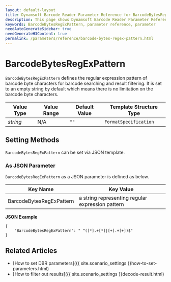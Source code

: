 ```yaml
---
layout: default-layout
title: Dynamsoft Barcode Reader Parameter Reference for BarcodeBytesRegExPattern
description: This page shows Dynamsoft Barcode Reader Parameter Reference for BarcodeBytesRegExPattern.
keywords: BarcodeBytesRegExPattern, parameter reference, parameter
needAutoGenerateSidebar: true
needGenerateH3Content: true
permalink: /parameters/reference/barcode-bytes-regex-pattern.html
---
```



# BarcodeBytesRegExPattern 

`BarcodeBytesRegExPattern` defines the regular expression pattern of barcode byte characters for barcode searching and result filtering. It is set to an empty string by default which means there is no limitation on the barcode byte characters.

| Value Type | Value Range | Default Value | Template Structure Type |
| ---------- | ----------- | ------------- | ----------------------- |
| *string* | N/A | `""` | `FormatSpecification` |


## Setting Methods
`BarcodeBytesRegExPattern` can be set via JSON template.

### As JSON Parameter
`BarcodeBytesRegExPattern` as a JSON parameter is defined as below.   

| Key Name | Key Value |
| -------- | --------- |
| BarcodeBytesRegExPattern | a string representing regular expression pattern |


**JSON Example**   
```
{
    "BarcodeBytesRegExPattern": " ^([*].+[*]|[+].+[+])$"
}
```


<!--
## Impacts on Performance
### Speed
Enabling `BarcodeBytesRegExPattern` for filtering may speed up the process.

### Read Rate
Enabling `BarcodeBytesRegExPattern` to filter out results may reduce the Read Rate. 

### Accuracy
Enabling `BarcodeBytesRegExPattern` to filter out results may improve the Accuracy.

-->
## Related Articles
- [How to set DBR parameters]({{ site.scenario_settings }}how-to-set-parameters.html)
- [How to filter out results]({{ site.scenario_settings }}decode-result.html)
